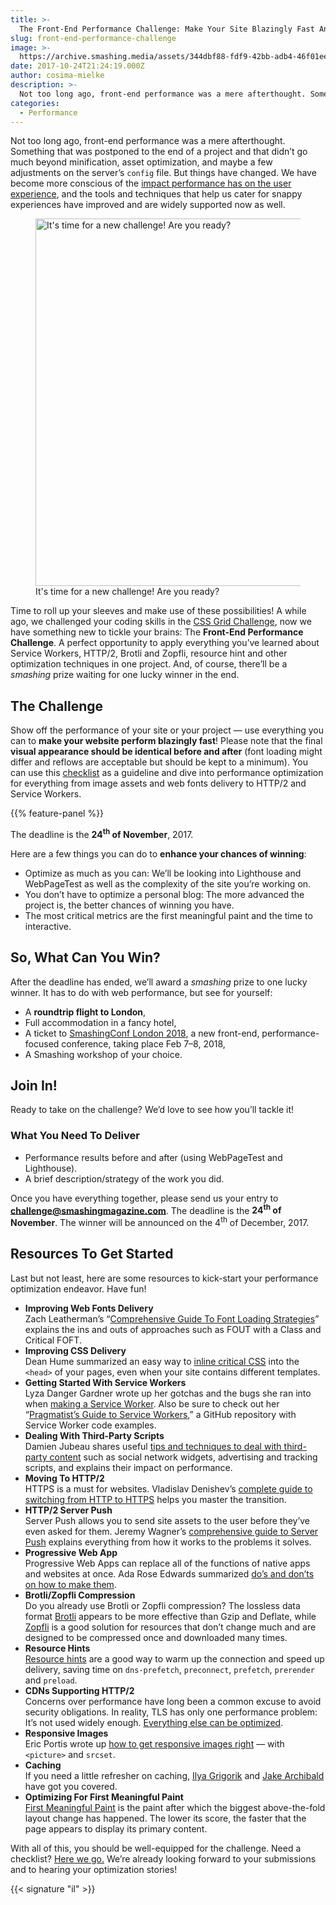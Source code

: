 ```yaml
---
title: >-
  The Front-End Performance Challenge: Make Your Site Blazingly Fast And Win Some Smashing Prizes
slug: front-end-performance-challenge
image: >-
  https://archive.smashing.media/assets/344dbf88-fdf9-42bb-adb4-46f01eedd629/95c42c97-fb1e-45f0-8e08-cdf7da89789d/performance-challenge-500w-opt.png
date: 2017-10-24T21:24:19.000Z
author: cosima-mielke
description: >-
  Not too long ago, front-end performance was a mere afterthought. Something that was postponed to the end of a project and that didn’t go much beyond minification, asset optimization, and maybe a few adjustments on the server’s `config` file. But things have changed.
categories:
  - Performance
---
```

Not too long ago, front-end performance was a mere afterthought. Something that was postponed to the end of a project and that didn’t go much beyond minification, asset optimization, and maybe a few adjustments on the server’s `config` file. But things have changed. We have become more conscious of the [impact performance has on the user experience](https://www.smashingmagazine.com/2015/09/why-performance-matters-the-perception-of-time/), and the tools and techniques that help us cater for snappy experiences have improved and are widely supported now as well.</p>

<figure><a href="https://archive.smashing.media/assets/344dbf88-fdf9-42bb-adb4-46f01eedd629/7e75711f-1456-4bce-b4bb-d8c117ed55db/performance-challenge-800w-opt.png"><img loading="lazy" decoding="async" src="https://archive.smashing.media/assets/344dbf88-fdf9-42bb-adb4-46f01eedd629/7e75711f-1456-4bce-b4bb-d8c117ed55db/performance-challenge-800w-opt.png" width="800" height="588" alt="It's time for a new challenge! Are you ready?" /></a><figcaption>It's time for a new challenge! Are you ready?</figcaption></figure>

Time to roll up your sleeves and make use of these possibilities! A while ago, we challenged your coding skills in the [CSS Grid Challenge](https://www.smashingmagazine.com/2017/10/css-grid-challenge-2017-winners/), now we have something new to tickle your brains: The **Front-End Performance Challenge**. A perfect opportunity to apply everything you’ve learned about Service Workers, HTTP/2, Brotli and Zopfli, resource hint and other optimization techniques in one project. And, of course, there’ll be a _smashing_ prize waiting for one lucky winner in the end.</p>

## The Challenge

Show off the performance of your site or your project — use everything you can to **make your website perform blazingly fast**! Please note that the final **visual appearance should be identical before and after** (font loading might differ and reflows are acceptable but should be kept to a minimum). You can use this [checklist](https://www.smashingmagazine.com/2016/12/front-end-performance-checklist-2017-pdf-pages/) as a guideline and dive into performance optimization for everything from image assets and web fonts delivery to HTTP/2 and Service Workers.

{{% feature-panel %}}

The deadline is the **24<sup>th</sup> of November**, 2017.

Here are a few things you can do to **enhance your chances of winning**:

*   Optimize as much as you can: We’ll be looking into Lighthouse and WebPageTest as well as the complexity of the site you’re working on.
*   You don’t have to optimize a personal blog: The more advanced the project is, the better chances of winning you have.
*   The most critical metrics are the first meaningful paint and the time to interactive.</p>

## So, What Can You Win?

After the deadline has ended, we’ll award a _smashing_ prize to one lucky winner. It has to do with web performance, but see for yourself:

*   A **roundtrip flight to London**,
*   Full accommodation in a fancy hotel,
*   A ticket to [SmashingConf London 2018](https://smashingconf.com/), a new front-end, performance-focused conference, taking place Feb 7–8, 2018,
*   A Smashing workshop of your choice.</p>

## Join In!

Ready to take on the challenge? We’d love to see how you’ll tackle it!

### What You Need To Deliver

*   Performance results before and after (using WebPageTest and Lighthouse).
*   A brief description/strategy of the work you did.

Once you have everything together, please send us your entry to **challenge@smashingmagazine.com**. The deadline is the **24<sup>th</sup> of November**. The winner will be announced on the 4<sup>th</sup> of December, 2017.</p>

## Resources To Get Started

Last but not least, here are some resources to kick-start your performance optimization endeavor. Have fun!

*   **Improving Web Fonts Delivery**  
    Zach Leatherman’s “[Comprehensive Guide To Font Loading Strategies](https://www.zachleat.com/web/comprehensive-webfonts/)” explains the ins and outs of approaches such as FOUT with a Class and Critical FOFT.
*   **Improving CSS Delivery**  
    Dean Hume summarized an easy way to [inline critical CSS](https://www.smashingmagazine.com/2015/08/understanding-critical-css/) into the `<head>` of your pages, even when your site contains different templates.
*   **Getting Started With Service Workers**  
    Lyza Danger Gardner wrote up her gotchas and the bugs she ran into when [making a Service Worker](https://www.smashingmagazine.com/2016/02/making-a-service-worker/). Also be sure to check out her “[Pragmatist’s Guide to Service Workers](https://github.com/lyzadanger/pragmatist-service-worker),” a GitHub repository with Service Worker code examples.
*   **Dealing With Third-Party Scripts**  
    Damien Jubeau shares useful [tips and techniques to deal with third-party content](https://blog.dareboost.com/en/2017/03/third-party-content-performance-security/) such as social network widgets, advertising and tracking scripts, and explains their impact on performance.
*   **Moving To HTTP/2**  
    HTTPS is a must for websites. Vladislav Denishev’s [complete guide to switching from HTTP to HTTPS](https://www.smashingmagazine.com/2017/06/guide-switching-http-https/) helps you master the transition.
*   **HTTP/2 Server Push**  
    Server Push allows you to send site assets to the user before they’ve even asked for them. Jeremy Wagner’s [comprehensive guide to Server Push](https://www.smashingmagazine.com/2017/04/guide-http2-server-push/) explains everything from how it works to the problems it solves.
*   **Progressive Web App**  
    Progressive Web Apps can replace all of the functions of native apps and websites at once. Ada Rose Edwards summarized [do’s and don’ts on how to make them](https://www.smashingmagazine.com/2016/09/the-building-blocks-of-progressive-web-apps/).
*   **Brotli/Zopfli Compression**  
    Do you already use Brotli or Zopfli compression? The lossless data format [Brotli](https://github.com/google/brotli) appears to be more effective than Gzip and Deflate, while [Zopfli](https://blog.codinghorror.com/zopfli-optimization-literally-free-bandwidth/) is a good solution for resources that don’t change much and are designed to be compressed once and downloaded many times.
*   **Resource Hints**  
    [Resource hints](https://w3c.github.io/resource-hints/) are a good way to warm up the connection and speed up delivery, saving time on `dns-prefetch`, `preconnect`, `prefetch`, `prerender` and `preload`.
*   **CDNs Supporting HTTP/2**  
    Concerns over performance have long been a common excuse to avoid security obligations. In reality, TLS has only one performance problem: It’s not used widely enough. [Everything else can be optimized](https://istlsfastyet.com/).
*   **Responsive Images**  
    Eric Portis wrote up [how to get responsive images right](https://www.smashingmagazine.com/2014/05/responsive-images-done-right-guide-picture-srcset/) — with `<picture>` and `srcset`.
*   **Caching**  
    If you need a little refresher on caching, [Ilya Grigorik](https://developers.google.com/web/fundamentals/performance/optimizing-content-efficiency/http-caching?hl=en) and [Jake Archibald](https://jakearchibald.com/2016/caching-best-practices/) have got you covered.
*   **Optimizing For First Meaningful Paint**  
    [First Meaningful Paint](https://developers.google.com/web/tools/lighthouse/audits/first-meaningful-paint) is the paint after which the biggest above-the-fold layout change has happened. The lower its score, the faster that the page appears to display its primary content.

With all of this, you should be well-equipped for the challenge. Need a checklist? [Here we go.](https://www.smashingmagazine.com/2016/12/front-end-performance-checklist-2017-pdf-pages/) We’re already looking forward to your submissions and to hearing your optimization stories!

{{< signature "il" >}}

